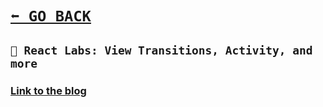 # [```⬅️ GO BACK```](./index.md#-%EF%B8%8F-reactjs-blog-react-labs-view-transitions-activity-and-more)

## ```📘 React Labs: View Transitions, Activity, and more     ```
### [Link to the blog](https://react.dev/blog/2025/04/23/react-labs-view-transitions-activity-and-more)